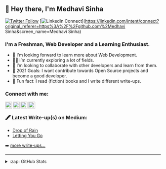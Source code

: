 ## 👋 Hey there, I'm Medhavi Sinha
[![Twitter Follow](https://img.shields.io/twitter/follow/sassymedhavi?color=1DA1F2&logo=twitter&style=for-the-badge)](https://twitter.com/intent/follow?original_referer=https%3A%2F%2Fgithub.com%2Fsassymedhavi&screen_name=sassymedhavi)
[![LinkedIn Connect](https://img.shields.io/linkedin/connect/https://www.linkedin.com/in/medhavi-sinha-7b9a431ba/)](https://linkedin.com/intent/connect?original_referer=https%3A%2F%2Fgithub.com%2Medhavi Sinha&screen_name=Medhavi Sinha)
### I'm a Freshman, Web Developer and a Learning Enthusiast.

- 🔭  I'm looking forward to learn more about Web Development.
- 🕵️‍♀️  I’m currently exploring a lot of fields.
- 👯  I’m looking to collaborate with other developers and learn from them.
- 🌸  2021 Goals: I want contribute towards Open Source projects and become a good developer.
- 💫  Fun fact: I read (fiction) books and I write different write-ups.

### Connect with me:

[<img align="left" alt="https://onemoremedhavi.medium.com/" width="22px" src="https://cdn.jsdelivr.net/npm/simple-icons@v3/icons/medium.svg" />][medium]
[<img align="left" alt="sassymedhavi | Twitter" width="22px" src="https://cdn.jsdelivr.net/npm/simple-icons@v3/icons/twitter.svg" />][twitter]
[<img align="left" alt="Medhavi Sinha | LinkedIn" width="22px" src="https://cdn.jsdelivr.net/npm/simple-icons@v3/icons/linkedin.svg" />][linkedin]
[<img align="left" alt="_medhavisinha_ | Instagram" width="22px" src="https://cdn.jsdelivr.net/npm/simple-icons@v3/icons/instagram.svg" />][instagram]


<br />

### 🖋 Latest Write-up(s) on Medium:

<!-- BLOG-POST-LIST:START -->
- [Drop of Rain](https://onemoremedhavi.medium.com/drop-of-rain-fc2c4c539aa6)
- [Letting You Go](https://onemoremedhavi.medium.com/im-letting-you-go-97c94bdd7ecd)
<!-- BLOG-POST-LIST:END -->

➡️ [more write-ups...](https://onemoremedhavi.medium.com)

---

<details>
  <summary>:zap: GitHub Stats</summary>

  <img align="left" alt="medhavisinha's GitHub Stats" src="https://github-readme-stats.medhavisinha.vercel.app/api?username=medhavisinha&show_icons=true&hide_border=true" />

</details>

[medium]: https://onemoremedhavi.medium.com/
[twitter]: https://twitter.com/sassymedhavi
[instagram]: https://instagram.com/_medhavisinha_
[linkedin]: https://www.linkedin.com/in/medhavi-sinha-7b9a431ba/

